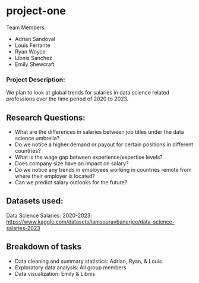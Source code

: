 # project-one

Team Members:
* Adrian Sandoval
* Louis Ferrante
* Ryan Woyce
* Libnis Sanchez
* Emily Shewcraft

### Project Description:
We plan to look at global trends for salaries in data science related professions over the time period of 2020 to 2023.

## Research Questions:
* What are the differences in salaries between job titles under the data science umbrella?
* Do we notice a higher demand or payout for certain positions in different countries?
* What is the wage gap between experience/expertise levels?
* Does company size have an impact on salary?
* Do we notice any trends in employees working in countries remote from where their employer is located?
* Can we predict salary outlooks for the future?

## Datasets used:
Data Science Salaries: 2020-2023: https://www.kaggle.com/datasets/iamsouravbanerjee/data-science-salaries-2023

## Breakdown of tasks
* Data cleaning and summary statistics: Adrian, Ryan, & Louis
* Exploratory data analysis: All group members
* Data visualization: Emily & Libnis
